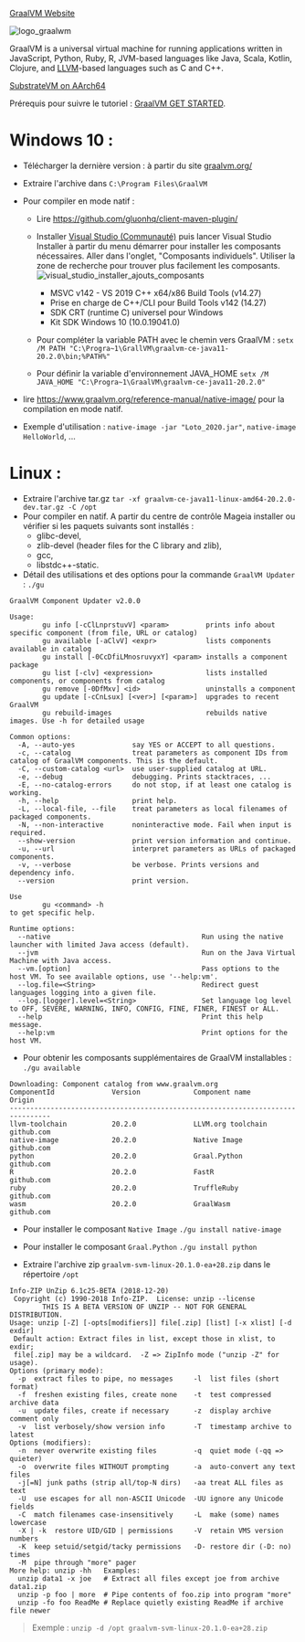 [GraalVM Website](https://www.graalvm.org/)

![logo_graalwm](https://user-images.githubusercontent.com/19194678/93709640-28404200-fb40-11ea-8a2d-c1ff028735d5.png)

GraalVM is a universal virtual machine for running applications written in JavaScript, Python, Ruby, R, JVM-based languages like Java, Scala, Kotlin, Clojure, and [LLVM](https://llvm.org/)-based languages such as C and C++. 

[SubstrateVM on AArch64](https://github.com/oracle/graal/pull/910)

Prérequis pour suivre le tutoriel : [GraalVM GET STARTED](https://www.graalvm.org/docs/getting-started/).


# Windows 10 :
- Télécharger la dernière version : à partir du site [graalvm.org/](https://www.graalvm.org/downloads/)
- Extraire l'archive dans `C:\Program Files\GraalVM`

- Pour compiler en mode natif :
  - Lire https://github.com/gluonhq/client-maven-plugin/
  - Installer [Visual Studio (Communauté)](https://visualstudio.microsoft.com/fr/downloads/) puis lancer Visual Studio Installer à partir du menu démarrer pour installer les composants nécessaires. Aller dans l'onglet, "Composants individuels". Utiliser la zone de recherche pour trouver plus facilement les composants.
    ![visual_studio_installer_ajouts_composants](https://user-images.githubusercontent.com/19194678/95646212-7d7bcd80-0ac6-11eb-9d1b-35d0fefc1cf8.png)
    - MSVC v142 - VS 2019 C++ x64/x86 Build Tools (v14.27)
    - Prise en charge de C++/CLI pour Build Tools v142 (14.27) 
    - SDK CRT (runtime C) universel pour Windows
    - Kit SDK Windows 10 (10.0.19041.0)

  - Pour compléter la variable PATH avec le chemin vers GraalVM : `setx /M PATH "C:\Progra~1\GrallVM\graalvm-ce-java11-20.2.0\bin;%PATH%"`
  - Pour définir la variable d'environnement JAVA_HOME `setx /M JAVA_HOME "C:\Progra~1\GraalVM\graalvm-ce-java11-20.2.0"`

- lire https://www.graalvm.org/reference-manual/native-image/ pour la compilation en mode natif.

- Exemple d'utilisation : `native-image -jar "Loto_2020.jar"`, `native-image HelloWorld`, ...

# Linux :
- Extraire l'archive tar.gz `tar -xf graalvm-ce-java11-linux-amd64-20.2.0-dev.tar.gz -C /opt`
- Pour compiler en natif. A partir du centre de contrôle Mageia installer ou vérifier si les paquets suivants sont installés :
  - glibc-devel,
  - zlib-devel (header files for the C library and zlib),
  - gcc,
  - libstdc++-static.
- Détail des utilisations et des options pour la commande `GraalVM Updater` : `./gu`
```
GraalVM Component Updater v2.0.0

Usage:
        gu info [-cClLnprstuvV] <param>         prints info about specific component (from file, URL or catalog)
        gu available [-aClvV] <expr>            lists components available in catalog
        gu install [-0CcDfiLMnosruvyxY] <param> installs a component package
        gu list [-clv] <expression>             lists installed components, or components from catalog
        gu remove [-0DfMxv] <id>                uninstalls a component
        gu update [-cCnLsux] [<ver>] [<param>]  upgrades to recent GraalVM
        gu rebuild-images                       rebuilds native images. Use -h for detailed usage

Common options:
  -A, --auto-yes              say YES or ACCEPT to all questions.
  -c, --catalog               treat parameters as component IDs from catalog of GraalVM components. This is the default.
  -C, --custom-catalog <url>  use user-supplied catalog at URL.
  -e, --debug                 debugging. Prints stacktraces, ...
  -E, --no-catalog-errors     do not stop, if at least one catalog is working.
  -h, --help                  print help.
  -L, --local-file, --file    treat parameters as local filenames of packaged components.
  -N, --non-interactive       noninteractive mode. Fail when input is required.
  --show-version              print version information and continue.
  -u, --url                   interpret parameters as URLs of packaged components.
  -v, --verbose               be verbose. Prints versions and dependency info.
  --version                   print version.

Use
        gu <command> -h
to get specific help.

Runtime options:
  --native                                     Run using the native launcher with limited Java access (default).
  --jvm                                        Run on the Java Virtual Machine with Java access.
  --vm.[option]                                Pass options to the host VM. To see available options, use '--help:vm'.
  --log.file=<String>                          Redirect guest languages logging into a given file.
  --log.[logger].level=<String>                Set language log level to OFF, SEVERE, WARNING, INFO, CONFIG, FINE, FINER, FINEST or ALL.
  --help                                       Print this help message.
  --help:vm                                    Print options for the host VM.
```
  - Pour obtenir les composants supplémentaires de GraalVM installables : `./gu available`
```
Downloading: Component catalog from www.graalvm.org
ComponentId              Version             Component name      Origin 
--------------------------------------------------------------------------------
llvm-toolchain           20.2.0              LLVM.org toolchain  github.com
native-image             20.2.0              Native Image        github.com
python                   20.2.0              Graal.Python        github.com
R                        20.2.0              FastR               github.com
ruby                     20.2.0              TruffleRuby         github.com
wasm                     20.2.0              GraalWasm           github.com
```
  - Pour installer le composant `Native Image` `./gu install native-image`
  - Pour installer le composant `Graal.Python` `./gu install python`

- Extraire l'archive zip `graalvm-svm-linux-20.1.0-ea+28.zip` dans le répertoire `/opt`
```
Info-ZIP UnZip 6.1c25-BETA (2018-12-20)
 Copyright (c) 1990-2018 Info-ZIP.  License: unzip --license
        THIS IS A BETA VERSION OF UNZIP -- NOT FOR GENERAL DISTRIBUTION.
Usage: unzip [-Z] [-opts[modifiers]] file[.zip] [list] [-x xlist] [-d exdir]
 Default action: Extract files in list, except those in xlist, to exdir;
 file[.zip] may be a wildcard.  -Z => ZipInfo mode ("unzip -Z" for usage).
Options (primary mode):
  -p  extract files to pipe, no messages     -l  list files (short format)
  -f  freshen existing files, create none    -t  test compressed archive data
  -u  update files, create if necessary      -z  display archive comment only
  -v  list verbosely/show version info       -T  timestamp archive to latest
Options (modifiers):
  -n  never overwrite existing files         -q  quiet mode (-qq => quieter)
  -o  overwrite files WITHOUT prompting      -a  auto-convert any text files
  -j[=N] junk paths (strip all/top-N dirs)   -aa treat ALL files as text
  -U  use escapes for all non-ASCII Unicode  -UU ignore any Unicode fields
  -C  match filenames case-insensitively     -L  make (some) names lowercase
  -X | -k  restore UID/GID | permissions     -V  retain VMS version numbers
  -K  keep setuid/setgid/tacky permissions   -D- restore dir (-D: no) times
  -M  pipe through "more" pager
More help: unzip -hh   Examples:
  unzip data1 -x joe   # Extract all files except joe from archive data1.zip
  unzip -p foo | more  # Pipe contents of foo.zip into program "more"
  unzip -fo foo ReadMe # Replace quietly existing ReadMe if archive file newer
```
> Exemple : `unzip -d /opt graalvm-svm-linux-20.1.0-ea+28.zip`

